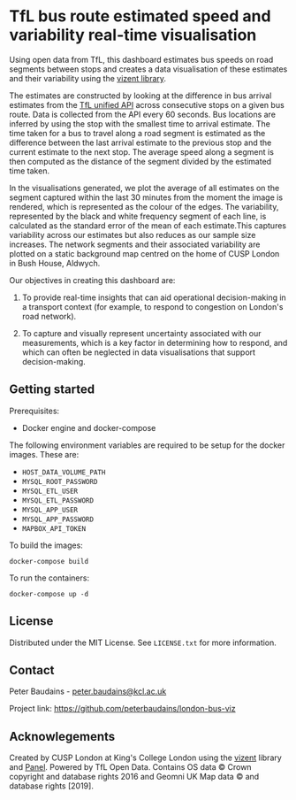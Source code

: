 # TfL bus route estimated speed and variability real-time visualisation

Using open data from TfL, this dashboard estimates bus speeds on road segments between stops and creates a data visualisation of these estimates and their variability using the [vizent library](https://cusplondon.ac.uk/vizent).

The estimates are constructed by looking at the difference in bus arrival estimates from the [TfL unified API](https://api.tfl.gov.uk/) across consecutive stops on a given bus route. Data is collected from the API every 60 seconds. Bus locations are inferred by using the stop with the smallest time to arrival estimate. The time taken for a bus to travel along a road segment is estimated as the difference between the last arrival estimate to the previous stop and the current estimate to the next stop. The average speed along a segment is then computed as the distance of the segment divided by the estimated time taken.

In the visualisations generated, we plot the average of all estimates on the segment captured within the last 30 minutes from the moment the image is rendered, which is represented as the colour of the edges. The variability, represented by the black and white frequency segment of each line, is calculated as the standard error of the mean of each estimate.This captures variability across our estimates but also reduces as our sample size increases. The network segments and their associated variability are plotted on a static background map centred on the home of CUSP London in Bush House, Aldwych.

Our objectives in creating this dashboard are:

1) To provide real-time insights that can aid operational decision-making in a transport context (for example, to respond to congestion on London's road network).

2) To capture and visually represent uncertainty associated with our measurements, which is a key factor in determining how to respond, and which can often be neglected in data visualisations that support decision-making.

## Getting started

Prerequisites:
- Docker engine and docker-compose

The following environment variables are required to be setup for the docker images. These are: 
- `HOST_DATA_VOLUME_PATH`
- `MYSQL_ROOT_PASSWORD`
- `MYSQL_ETL_USER`
- `MYSQL_ETL_PASSWORD`
- `MYSQL_APP_USER`
- `MYSQL_APP_PASSWORD`
- `MAPBOX_API_TOKEN`

To build the images:

`docker-compose build`

To run the containers:

`docker-compose up -d`


## License

Distributed under the MIT License. See `LICENSE.txt` for more information.


## Contact

Peter Baudains - peter.baudains@kcl.ac.uk

Project link: https://github.com/peterbaudains/london-bus-viz


## Acknowlegements

Created by CUSP London at King's College London using the [vizent](https://cusplondon.ac.uk/vizent) library and [Panel](https://panel.holoviz.org/). Powered by TfL Open Data. Contains OS data © Crown copyright and database rights 2016 and Geomni UK Map data © and database rights [2019].

